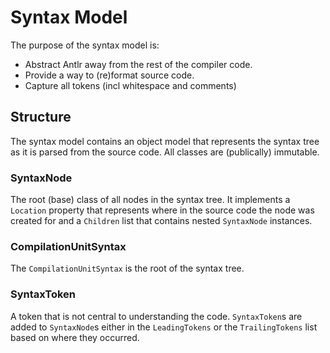 ﻿# Syntax Model

The purpose of the syntax model is:

- Abstract Antlr away from the rest of the compiler code.
- Provide a way to (re)format source code.
- Capture all tokens (incl whitespace and comments)


## Structure

The syntax model contains an object model that represents the syntax tree as it is parsed from the source code.
All classes are (publically) immutable.

### SyntaxNode

The root (base) class of all nodes in the syntax tree.
It implements a `Location` property that represents where in the source code the node was created for and a `Children` list that contains nested `SyntaxNode` instances.

### CompilationUnitSyntax

The `CompilationUnitSyntax` is the root of the syntax tree.

### SyntaxToken

A token that is not central to understanding the code.
`SyntaxToken`s are added to `SyntaxNode`s either in the `LeadingTokens` or the `TrailingTokens` list based on where they occurred.